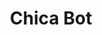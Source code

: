 ---
title: 'Chica Bot'
description: 'A free and open-source music bot built with Java for streaming music into your discord calls.'
github: 'chica'
head: 
    title: "Chica Bot | Jordan Tucker"
---